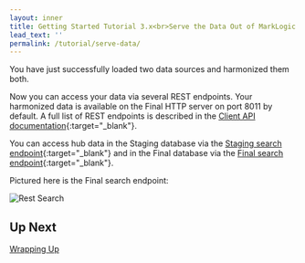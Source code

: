```yaml
---
layout: inner
title: Getting Started Tutorial 3.x<br>Serve the Data Out of MarkLogic
lead_text: ''
permalink: /tutorial/serve-data/
---
```


<!--- DHFPROD-646 https://github.com/marklogic/marklogic-data-hub/issues/790#issuecomment-373201418 -->

You have just successfully loaded two data sources and harmonized them both.

Now you can access your data via several REST endpoints. Your harmonized data is available on the Final HTTP server on port 8011 by default. A full list of REST endpoints is described in the [Client API documentation](https://docs.marklogic.com/REST/client){:target="_blank"}.

You can access hub data in the Staging database via the [Staging search endpoint](http://localhost:8010/v1/search?format=json){:target="_blank"} and in the Final database via the [Final search endpoint](http://localhost:8011/v1/search?format=json){:target="_blank"}.

Pictured here is the Final search endpoint:

![Rest Search]({{site.baseurl}}/images/3x/serve-data/rest-screenshot.png)


## Up Next

[Wrapping Up](../wrapping-up/)
